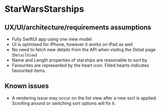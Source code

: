 # StarWarsStarships

## UX/UI/architecture/requirements assumptions
- Fully SwiftUI app using one view model
- UI is optimised for iPhone, however it works on iPad as well
- No need to fetch new details from the API when visitng the Detail page (`DetailView`)
- Name and Length properties of starships are reasonable to sort by
- Favourites are represented by the heart icon. Filled hearts indicates favourited items.

## Known issues
- A rendering issue may occur on the list view after a new sort is applied. Scrolling around or switching sort options will fix it.
